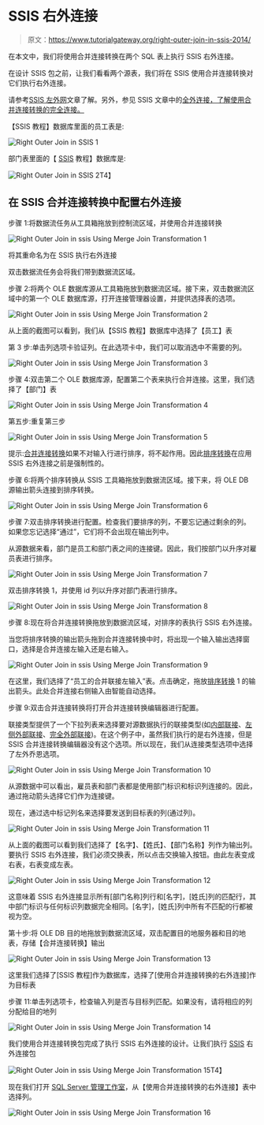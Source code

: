 # SSIS 右外连接

> 原文：<https://www.tutorialgateway.org/right-outer-join-in-ssis-2014/>

在本文中，我们将使用合并连接转换在两个 SQL 表上执行 SSIS 右外连接。

在设计 SSIS 包之前，让我们看看两个源表，我们将在 SSIS 使用合并连接转换对它们执行右外连接。

请参考[SSIS 左外网](https://www.tutorialgateway.org/left-outer-join-in-ssis/)文章了解。另外，参见 SSIS 文章中的[全外连接，了解使用合并连接转换的完全连接。](https://www.tutorialgateway.org/full-outer-join-in-ssis/)

【SSIS 教程】数据库里面的员工表是:

![Right Outer Join in SSIS 1](img/23827562911b12acb34175266cc7cb5b.png)

部门表里面的【 [SSIS](https://www.tutorialgateway.org/ssis/) 教程】数据库是:

![Right Outer Join in SSIS 2](img/d1d8beeb513870094d2880429c3f90bd.png)T4】

## 在 SSIS 合并连接转换中配置右外连接

步骤 1:将数据流任务从工具箱拖放到控制流区域，并使用合并连接转换

![Right Outer Join in ssis Using Merge Join Transformation 1](img/9d185dc106b582096d7e520cd70bc078.png)

将其重命名为在 SSIS 执行右外连接

双击数据流任务会将我们带到数据流区域。

步骤 2:将两个 OLE 数据库源从工具箱拖放到数据流区域。接下来，双击数据流区域中的第一个 OLE 数据库源，打开连接管理器设置，并提供选择表的选项。

![Right Outer Join in ssis Using Merge Join Transformation 2](img/cbda0fb159225c8821f0534fa9e05287.png)

从上面的截图可以看到，我们从【SSIS 教程】数据库中选择了【员工】表

第 3 步:单击列选项卡验证列。在此选项卡中，我们可以取消选中不需要的列。

![Right Outer Join in ssis Using Merge Join Transformation 3](img/0326c2c15f0dd6c43627a81567cb6643.png)

步骤 4:双击第二个 OLE 数据库源，配置第二个表来执行合并连接。这里，我们选择了【部门】表

![Right Outer Join in ssis Using Merge Join Transformation 4](img/43521ba4eca09cb4d183aafd37053831.png)

第五步:重复第三步

![Right Outer Join in ssis Using Merge Join Transformation 5](img/0930c977dbfeb4e9a94d349c2b1cb905.png)

提示:[合并连接转换](https://www.tutorialgateway.org/merge-join-transformation-in-ssis/)如果不对输入行进行排序，将不起作用。因此[排序转换](https://www.tutorialgateway.org/sort-transformation-in-ssis/)在应用 SSIS 右外连接之前是强制性的。

步骤 6:将两个排序转换从 SSIS 工具箱拖放到数据流区域。接下来，将 OLE DB 源输出箭头连接到排序转换。

![Right Outer Join in ssis Using Merge Join Transformation 6](img/b7c1c029b030cf22a12a1a0accda5fd4.png)

步骤 7:双击排序转换进行配置。检查我们要排序的列，不要忘记通过剩余的列。如果您忘记选择“通过”，它们将不会出现在输出列中。

从源数据来看，部门是员工和部门表之间的连接键。因此，我们按部门以升序对雇员表进行排序。

![Right Outer Join in ssis Using Merge Join Transformation 7](img/f2cf0460577e3b72098373f653a2344a.png)

双击排序转换 1，并使用 id 列以升序对部门表进行排序。

![Right Outer Join in ssis Using Merge Join Transformation 8](img/0a0f880ae1a05c1c973ea18ac5b3775a.png)

步骤 8:现在将合并连接转换拖放到数据流区域，对排序的表执行 SSIS 右外连接。

当您将排序转换的输出箭头拖到合并连接转换中时，将出现一个输入输出选择窗口，选择是合并连接左输入还是右输入。

![Right Outer Join in ssis Using Merge Join Transformation 9](img/60e87f99b55f4fcf3e7d24c021fe8e6f.png)

在这里，我们选择了“员工的合并联接左输入”表。点击确定，拖放[排序转换](https://www.tutorialgateway.org/sort-transformation-in-ssis/) 1 的输出箭头。此处合并连接右侧输入由智能自动选择。

步骤 9:双击合并连接转换将打开合并连接转换编辑器进行配置。

联接类型提供了一个下拉列表来选择要对源数据执行的联接类型(如[内部联接](https://www.tutorialgateway.org/merge-join-transformation-in-ssis/)、[左侧外部联接](https://www.tutorialgateway.org/left-outer-join-in-ssis/)、[完全外部联接](https://www.tutorialgateway.org/full-outer-join-in-ssis/))。在这个例子中，虽然我们执行的是右外连接，但是 SSIS 合并连接转换编辑器没有这个选项。所以现在，我们从连接类型选项中选择了左外乔恩选项。

![Right Outer Join in ssis Using Merge Join Transformation 10](img/c33d3fbc00bfe25eee9214488bbd86c4.png)

从源数据中可以看出，雇员表和部门表都是使用部门标识和标识列连接的。因此，通过拖动箭头选择它们作为连接键。

现在，通过选中标记列名来选择要发送到目标表的列(通过列)。

![Right Outer Join in ssis Using Merge Join Transformation 11](img/ea21bf34138907afc55a6dbbf03f917c.png)

从上面的截图可以看到我们选择了【名字】、【姓氏】、【部门名称】列作为输出列。要执行 SSIS 右外连接，我们必须交换表，所以点击交换输入按钮。由此左表变成右表，右表变成左表。

![Right Outer Join in ssis Using Merge Join Transformation 12](img/6462aef2a5aa68ff52b492dab8e51a4c.png)

这意味着 SSIS 右外连接显示所有[部门名称]列行和[名字]，[姓氏]列的匹配行，其中部门标识与任何标识列数据完全相同。[名字]，[姓氏]列中所有不匹配的行都被视为空。

第十步:将 OLE DB 目的地拖放到数据流区域，双击配置目的地服务器和目的地表，存储【合并连接转换】输出

![Right Outer Join in ssis Using Merge Join Transformation 13](img/d316ccc9385f28e38ea58d9ad8a70f41.png)

这里我们选择了[SSIS 教程]作为数据库，选择了[使用合并连接转换的右外连接]作为目标表

步骤 11:单击列选项卡，检查输入列是否与目标列匹配。如果没有，请将相应的列分配给目的地列

![Right Outer Join in ssis Using Merge Join Transformation 14](img/08cd6406db5a6a732507547aa8d28c45.png)

我们使用合并连接转换包完成了执行 SSIS 右外连接的设计。让我们执行 [SSIS](https://www.tutorialgateway.org/ssis/) 右外连接包

![Right Outer Join in ssis Using Merge Join Transformation 15](img/eba72479e208e72fdb3bc5c8082517e2.png)T4】

现在我们打开 [SQL Server 管理工作室](https://www.tutorialgateway.org/sql/)，从【使用合并连接转换的右外连接】表中选择列。

![Right Outer Join in ssis Using Merge Join Transformation 16](img/7506e05300b8bc737c4c7c3e2cd1e12b.png)